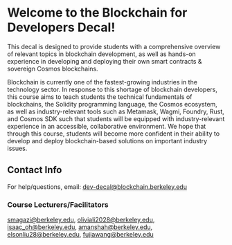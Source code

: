 # Welcome to the Blockchain for Developers Decal!

This decal is designed to provide students with a comprehensive overview of relevant topics in blockchain development, as well as hands-on experience in developing and deploying their own smart contracts & sovereign Cosmos blockchains.

Blockchain is currently one of the fastest-growing industries in the technology sector. In response to this shortage of blockchain developers, this course aims to teach students the technical fundamentals of blockchains, the Solidity programming language, the Cosmos ecosystem, as well as industry-relevant tools such as Metamask, Wagmi, Foundry, Rust, and Cosmos SDK such that students will be equipped with industry-relevant experience in an accessible, collaborative environment. We hope that through this course, students will become more confident in their ability to develop and deploy blockchain-based solutions on important industry issues.


## Contact Info

For help/questions, email: dev-decal@blockchain.berkeley.edu

### Course Lecturers/Facilitators
smagazi@berkeley.edu,
oliviali2028@berkeley.edu,
isaac_oh@berkeley.edu,
amanshah@berkeley.edu,
elsonliu28@berkeley.edu,
fujiawang@berkeley.edu
